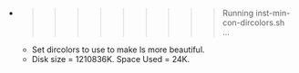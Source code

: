 * >>>>>>>>> Running inst-min-con-dircolors.sh ...
  * Set dircolors to use  to make ls more beautiful.
  * Disk size = 1210836K. Space Used = 24K.
